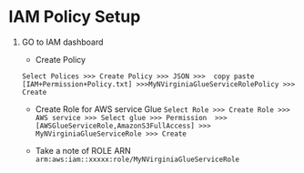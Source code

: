 
# IAM Policy Setup 

1. GO to IAM dashboard
   
     -  Create Policy 
     
     `Select Polices >>> Create Policy >>> JSON >>>  copy paste [IAM+Permission+Policy.txt] >>>MyNVirginiaGlueServiceRolePolicy >>> Create`
   
     -  Create Role for AWS service Glue 
          ` Select Role >>> Create Role >>> AWS service >>> Select glue >>> Permission  >>> [AWSGlueServiceRole,AmazonS3FullAccess] >>> MyNVirginiaGlueServiceRole >>> Create `
          
     - Take a note of ROLE ARN 
         ` arm:aws:iam::xxxxx:role/MyNVirginiaGlueServiceRole `


